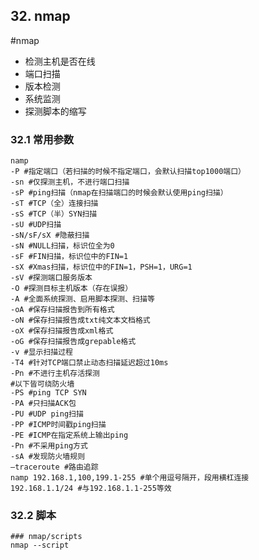 ## 32. nmap
#nmap

-   检测主机是否在线
-   端口扫描
-   版本检测
-   系统监测
-   探测脚本的缩写

### 32.1 常用参数

```shell
namp
-P #指定端口（若扫描的时候不指定端口，会默认扫描top1000端口）
-sn #仅探测主机，不进行端口扫描
-sP #ping扫描（nmap在扫描端口的时候会默认使用ping扫描）
-sT #TCP（全）连接扫描
-sS #TCP（半）SYN扫描
-sU #UDP扫描
-sN/sF/sX #隐蔽扫描
-sN #NULL扫描，标识位全为0
-sF #FIN扫描，标识位中的FIN=1
-sX #Xmas扫描，标识位中的FIN=1，PSH=1，URG=1
-sV #探测端口服务版本
-O #探测目标主机版本（存在误报）
-A #全面系统探测、启用脚本探测、扫描等
-oA #保存扫描报告到所有格式
-oN #保存扫描报告成txt纯文本文档格式
-oX #保存扫描报告成xml格式
-oG #保存扫描报告成grepable格式
-v #显示扫描过程
-T4 #针对TCP端口禁止动态扫描延迟超过10ms
-Pn #不进行主机存活探测
#以下皆可绕防火墙
-PS #ping TCP SYN
-PA #只扫描ACK包
-PU #UDP ping扫描
-PP #ICMP时间戳ping扫描
-PE #ICMP在指定系统上输出ping
-Pn #不采用ping方式
-sA #发现防火墙规则
–traceroute #路由追踪
namp 192.168.1,100,199.1-255 #单个用逗号隔开，段用横杠连接
192.168.1.1/24 #与192.168.1.1-255等效
```

### 32.2 脚本

```shell
### nmap/scripts
nmap --script 
```


